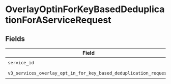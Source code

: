 # OverlayOptinForKeyBasedDeduplicationForAServiceRequest


## Fields

| Field                                                                                                                              | Type                                                                                                                               | Required                                                                                                                           | Description                                                                                                                        |
| ---------------------------------------------------------------------------------------------------------------------------------- | ---------------------------------------------------------------------------------------------------------------------------------- | ---------------------------------------------------------------------------------------------------------------------------------- | ---------------------------------------------------------------------------------------------------------------------------------- |
| `service_id`                                                                                                                       | *str*                                                                                                                              | :heavy_check_mark:                                                                                                                 | N/A                                                                                                                                |
| `v3_services_overlay_opt_in_for_key_based_deduplication_request`                                                                   | [models.V3ServicesOverlayOptInForKeyBasedDeduplicationRequest](../models/v3servicesoverlayoptinforkeybaseddeduplicationrequest.md) | :heavy_check_mark:                                                                                                                 | N/A                                                                                                                                |